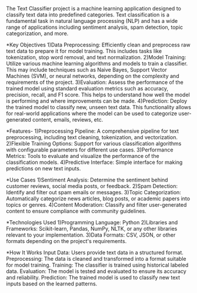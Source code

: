 The Text Classifier project is a machine learning application designed to classify text data into predefined categories. Text classification is a fundamental task in natural language processing (NLP) and has a wide range of applications including sentiment analysis, spam detection, topic categorization, and more.

*Key Objectives
1)Data Preprocessing: Efficiently clean and preprocess raw text data to prepare it for model training. This includes tasks like tokenization, stop word removal, and text normalization.
2)Model Training: Utilize various machine learning algorithms and models to train a classifier. This may include techniques such as Naive Bayes, Support Vector Machines (SVM), or neural networks, depending on the complexity and requirements of the project.
3)Evaluation: Assess the performance of the trained model using standard evaluation metrics such as accuracy, precision, recall, and F1 score. This helps to understand how well the model is performing and where improvements can be made.
4)Prediction: Deploy the trained model to classify new, unseen text data. This functionality allows for real-world applications where the model can be used to categorize user-generated content, emails, reviews, etc.

*Features-
1)Preprocessing Pipeline: A comprehensive pipeline for text preprocessing, including text cleaning, tokenization, and vectorization.
2)Flexible Training Options: Support for various classification algorithms with configurable parameters for different use cases.
3)Performance Metrics: Tools to evaluate and visualize the performance of the classification models.
4)Predictive Interface: Simple interface for making predictions on new text inputs.

*Use Cases
1)Sentiment Analysis: Determine the sentiment behind customer reviews, social media posts, or feedback.
2)Spam Detection: Identify and filter out spam emails or messages.
3)Topic Categorization: Automatically categorize news articles, blog posts, or academic papers into topics or genres.
4)Content Moderation: Classify and filter user-generated content to ensure compliance with community guidelines.

*Technologies Used
1)Programming Language: Python
2)Libraries and Frameworks: Scikit-learn, Pandas, NumPy, NLTK, or any other libraries relevant to your implementation.
3)Data Formats: CSV, JSON, or other formats depending on the project's requirements.

*How It Works
Input Data: Users provide text data in a structured format.
Preprocessing: The data is cleaned and transformed into a format suitable for model training.
Training: The classifier is trained using historical labeled data.
Evaluation: The model is tested and evaluated to ensure its accuracy and reliability.
Prediction: The trained model is used to classify new text inputs based on the learned patterns.
